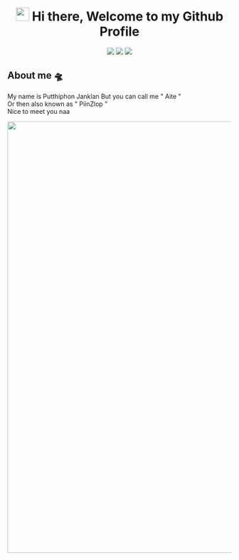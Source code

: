 <h1 align="center">
<img src="https://raw.githubusercontent.com/MartinHeinz/MartinHeinz/master/wave.gif" width="30px"> Hi there, Welcome to my Github Profile 
</h1>

<p align="center">
<a href="https://www.instagram.com/16.iceyz_"><img src="https://img.shields.io/badge/-16.iceyz_-E4405F?style=flat&logo=Instagram&logoColor=white"/></a>
<a href="https://www.facebook.com/Piinzlop"><img src="https://img.shields.io/badge/-Putthiphon Janklan-1877F2?style=flat&logo=Facebook&logoColor=white"/></a>
<a href="mailto:iceat_po@rmutsvmail.com"><img src="https://img.shields.io/badge/-iceat_po@rmutsvmail.com-D14836?style=flat&logo=Gmail&logoColor=white"/></a><br>
</p>

## About me 🛸
My name is Putthiphon Janklan But you can call me " Aite " <br>
Or then also known as " PiinZlop " <br>
Nice to meet you naa 

<p align="center">
<img src="https://github.com/piinzlop/Image/blob/main/image1.jpg " width="auto" height="970">
</p>


<!--
**piinzlop/piinzlop** is a ✨ _special_ ✨ repository because its `README.md` (this file) appears on your GitHub profile.

Here are some ideas to get you started:

- 🔭 I’m currently working on ...
- 🌱 I’m currently learning ...
- 👯 I’m looking to collaborate on ...
- 🤔 I’m looking for help with ...
- 💬 Ask me about ...
- 📫 How to reach me: ...
- 😄 Pronouns: ...
- ⚡ Fun fact: ...
-->

